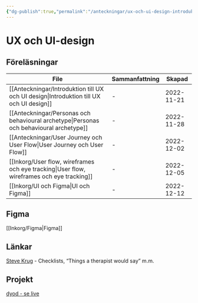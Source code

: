 ```yaml
---
{"dg-publish":true,"permalink":"/anteckningar/ux-och-ui-design-introduktion/"}
---
```



# UX och UI-design
## Föreläsningar
| File                                                                                         | Sammanfattning | Skapad     |
| -------------------------------------------------------------------------------------------- | -------------- | ---------- |
| [[Anteckningar/Introduktion till UX och UI design\|Introduktion till UX och UI design]]   | \-             | 2022-11-21 |
| [[Anteckningar/Personas och behavioural archetype\|Personas och behavioural archetype]]   | \-             | 2022-11-28 |
| [[Anteckningar/User Journey och User Flow\|User Journey och User Flow]]                   | \-             | 2022-12-02 |
| [[Inkorg/User flow, wireframes och eye tracking\|User flow, wireframes och eye tracking]] | \-             | 2022-12-05 |
| [[Inkorg/UI och Figma\|UI och Figma]]                                                     | \-             | 2022-12-12 |

## Figma
[[Inkorg/Figma\|Figma]]

## Länkar
[Steve Krug](https://sensible.com) - Checklists, “Things a therapist would say” m.m.

## Projekt
[dyod - se live](http://studentiths.se/marcus-oskarsson/hackaton/)
